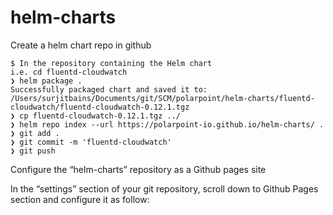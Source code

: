# helm-charts

Create a helm chart repo in github

```
$ In the repository containing the Helm chart
i.e. cd fluentd-cloudwatch
❯ helm package .
Successfully packaged chart and saved it to: /Users/surjitbains/Documents/git/SCM/polarpoint/helm-charts/fluentd-cloudwatch/fluentd-cloudwatch-0.12.1.tgz
❯ cp fluentd-cloudwatch-0.12.1.tgz ../
❯ helm repo index --url https://polarpoint-io.github.io/helm-charts/ .
❯ git add .
❯ git commit -m 'fluentd-cloudwatch'
❯ git push
```

Configure the “helm-charts” repository as a Github pages site

In the “settings” section of your git repository, scroll down to Github Pages section and configure it as follow:


